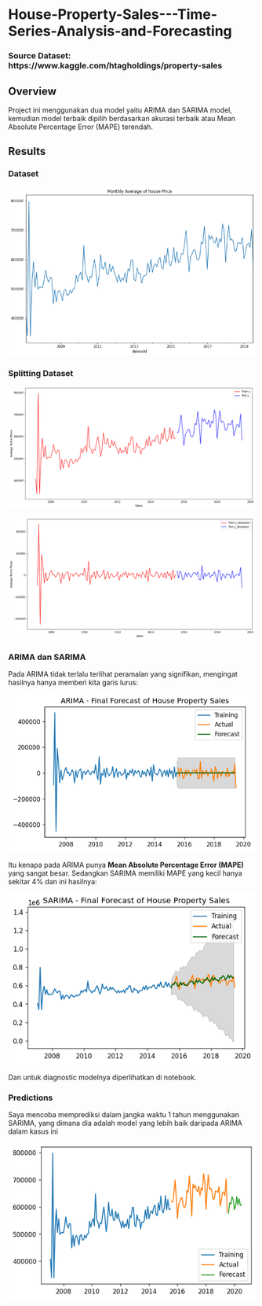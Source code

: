 # House-Property-Sales---Time-Series-Analysis-and-Forecasting

<h3>Source Dataset: https://www.kaggle.com/htagholdings/property-sales </h3>

## Overview

Project ini menggunakan dua model yaitu ARIMA dan SARIMA model, kemudian model terbaik dipilih berdasarkan akurasi terbaik atau Mean Absolute Percentage Error (MAPE) terendah. 

## Results

### Dataset

![GitHub Logo](/images/1.png)

### Splitting Dataset 

![GitHub Logo](/images/2.png)

![GitHub Logo](/images/3.png)

### ARIMA dan SARIMA 

Pada ARIMA tidak terlalu terlihat peramalan yang signifikan, mengingat hasilnya hanya memberi kita garis lurus:

![GitHub Logo](/images/4.png)

Itu kenapa pada ARIMA punya <b>Mean Absolute Percentage Error (MAPE)</b> yang sangat besar. Sedangkan SARIMA memiliki MAPE yang kecil hanya sekitar 4% dan ini hasilnya:

![GitHub Logo](/images/6.png)

Dan untuk diagnostic modelnya diperlihatkan di notebook. 

### Predictions

Saya mencoba memprediksi dalam jangka waktu 1 tahun menggunakan SARIMA, yang dimana dia adalah model yang lebih baik daripada ARIMA dalam kasus ini

![GitHub Logo](/images/pred.png)






